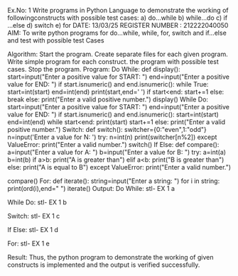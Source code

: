 Ex.No: 1 Write programs in Python Language to demonstrate the working of followingconstructs with possible test cases: a) do…while b) while…do c) if …else d) switch e) for
DATE: 13/03/25
REGISTER NUMBER : 212222040050
AIM:
To write python programs for do…while, while, for, switch and if…else and test with possible test Cases

Algorithm:
Start the program.
Create separate files for each given program.
Write simple program for each construct.
the program with possible test cases.
Stop the program.
Program:
Do While:
def display():
    start=input("Enter a positive value for START: ")
    end=input("Enter a positive value for END: ")
    if start.isnumeric() and end.isnumeric():
        while True:
            start=int(start)
            end=int(end)
            print(start,end=' ')
            if start<end:
                start+=1
            else:
                break
    else:
        print("Enter a valid positive number.")
display()
While Do:
start=input("Enter a positive value for START: ")
end=input("Enter a positive value for END: ")
if start.isnumeric() and end.isnumeric():
    start=int(start)
    end=int(end)
    while start<end:
        print(start)
        start+=1
else:
    print("Enter a valid positive number.")
Switch:
def switch():
    switcher={0:"even",1:"odd"}
    n=input('Enter a value for N: ')
    try:
        n=int(n)
        print(switcher[n%2])
    except ValueError:
        print("Enter a valid number.")
switch()
If Else:
def compare():
    a=input("Enter a value for A: ")
    b=input("Enter a value for B: ")
    try:
        a=int(a)
        b=int(b)
        if a>b:
            print("A is greater than")
        elif a<b:
            print("B is greater than")
        else:
            print("A is equal to B")
    except ValueError:
        print("Enter a valid number.")

compare()
For:
def iterate():
    string=input("Enter a string: ") 
    for i in string:
        print(ord(i),end=" ")
iterate() 
Output:
Do While:
stl- EX 1 a

While Do:
stl- EX 1 b

Switch:
stl- EX 1 c

If Else:
stl- EX 1 d

For:
stl- EX 1 e

Result:
Thus, the python program to demonstrate the working of given constructs is implemented and the output is verified successfully.
